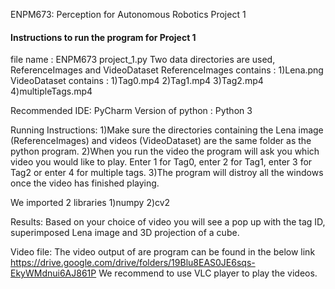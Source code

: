 ENPM673: Perception for Autonomous Robotics Project 1

#### Instructions to run the program for Project 1
file name : ENPM673 project_1.py
Two data directories are used, ReferenceImages and VideoDataset
ReferenceImages contains : 1)Lena.png
VideoDataset contains : 1)Tag0.mp4
			2)Tag1.mp4
			3)Tag2.mp4
			4)multipleTags.mp4

Recommended IDE: PyCharm
Version of python : Python 3

Running Instructions:
1)Make sure the directories containing the Lena image (ReferenceImages) and videos (VideoDataset) are the same folder as the python program.
2)When you run the video the program will ask you which video you would like to play. Enter 1 for Tag0, enter 2 for Tag1, enter 3 for Tag2 or enter 4 for multiple tags. 
3)The program will distroy all the windows once the video has finished playing.


We imported 2 libraries
1)numpy 
2)cv2



Results:
Based on your choice of video you will see a pop up with the tag ID, superimposed Lena image and 3D projection of a cube.


Video file:
The video output of are program can be found in the below link
https://drive.google.com/drive/folders/19Blu8EAS0JE6sqs-EkyWMdnui6AJ861P
We recommend to use VLC player to play the videos.

